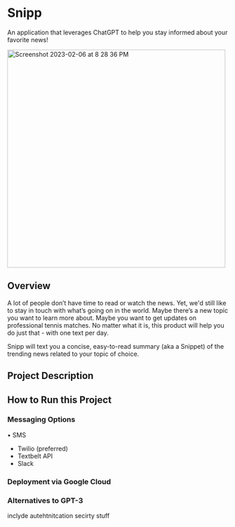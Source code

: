 # Snipp
An application that leverages ChatGPT to help you stay informed about your favorite news!

<img width="497" alt="Screenshot 2023-02-06 at 8 28 36 PM" src="https://user-images.githubusercontent.com/110851085/217148742-2ec7ff89-5bdd-4c79-a155-22bb048fa2e6.png">

## Overview

A lot of people don’t have time to read or watch the news. Yet, we'd still like to stay in touch with what’s going on in the world. Maybe there’s a new topic you want to learn more about. Maybe you want to get updates on professional tennis matches. No matter what it is, this product will help you do just that - with one text per day.

Snipp will text you a concise, easy-to-read summary (aka a Snippet) of the trending news related to your topic of choice. 

## Project Description

## How to Run this Project


### Messaging Options

• SMS
  - Twilio (preferred)
  - Textbelt API
  - Slack

### Deployment via Google Cloud

### Alternatives to GPT-3

inclyde autehtnitcation secirty stuff
